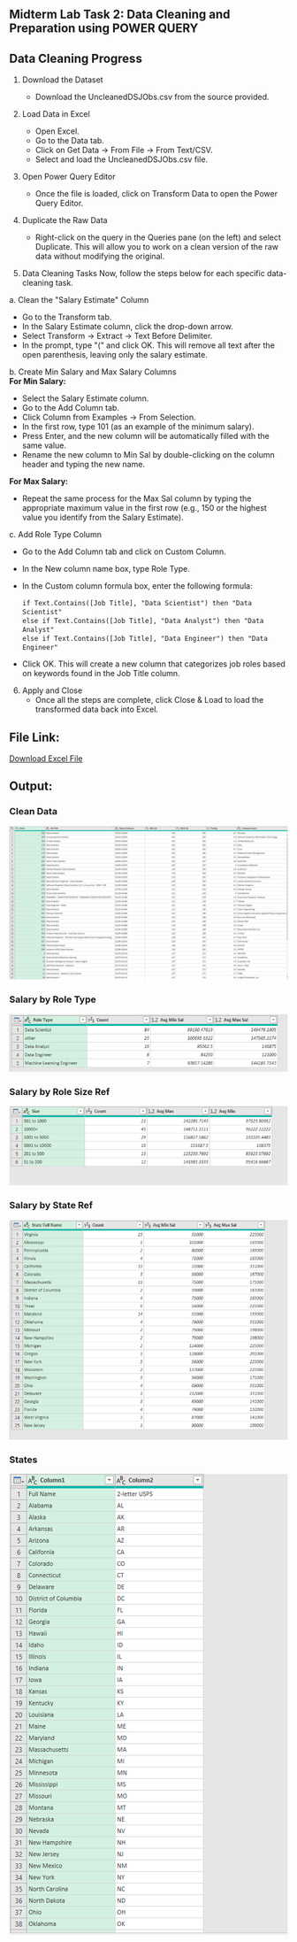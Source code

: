 ## Midterm Lab Task 2: Data Cleaning and Preparation using POWER QUERY
## Data Cleaning Progress 

1. Download the Dataset
   - Download the UncleanedDSJObs.csv from the source provided.

2. Load Data in Excel
   - Open Excel. 
   - Go to the Data tab.
   - Click on Get Data → From File → From Text/CSV.
   - Select and load the UncleanedDSJObs.csv file.

3. Open Power Query Editor
   - Once the file is loaded, click on Transform Data to open the Power Query Editor.

4. Duplicate the Raw Data
   - Right-click on the query in the Queries pane (on the left) and select Duplicate. This will allow you to work on a clean version of the raw data without modifying the original.

5. Data Cleaning Tasks
   Now, follow the steps below for each specific data-cleaning task.

a. Clean the "Salary Estimate" Column
   - Go to the Transform tab.
   - In the Salary Estimate column, click the drop-down arrow.
   - Select Transform → Extract → Text Before Delimiter. 
   - In the prompt, type "(" and click OK. This will remove all text after the open parenthesis, leaving only the salary estimate.

b. Create Min Salary and Max Salary Columns  
   **For Min Salary:**
   - Select the Salary Estimate column.
   - Go to the Add Column tab.
   - Click Column from Examples → From Selection.
   - In the first row, type 101 (as an example of the minimum salary).
   - Press Enter, and the new column will be automatically filled with the same value.
   - Rename the new column to Min Sal by double-clicking on the column header and typing the new name.

   **For Max Salary:**
   - Repeat the same process for the Max Sal column by typing the appropriate maximum value in the first row (e.g., 150 or the highest value you identify from the Salary Estimate).

c. Add Role Type Column
   - Go to the Add Column tab and click on Custom Column.
   - In the New column name box, type Role Type.
   - In the Custom column formula box, enter the following formula:

     ```powerquery
     if Text.Contains([Job Title], "Data Scientist") then "Data Scientist"
     else if Text.Contains([Job Title], "Data Analyst") then "Data Analyst"
     else if Text.Contains([Job Title], "Data Engineer") then "Data Engineer"
     ```

   - Click OK. This will create a new column that categorizes job roles based on keywords found in the Job Title column.

6. Apply and Close
   - Once all the steps are complete, click Close & Load to load the transformed data back into Excel.
  
## File Link:
[Download Excel File](https://github.com/IvanJamesjpg/EDM_PORTFOLIO/blob/main/Midterm%20Task%202/file/Ivan%20James%20C.%20Gonzales%20lab%20Task%202.xlsx)  

## Output:

### **Clean Data**
![Clean Data](https://github.com/IvanJamesjpg/EDM_PORTFOLIO/blob/main/Midterm%20Task%202/images/Clean%20data.png?raw=true)

### **Salary by Role Type**
![Salary by Role Type](https://github.com/IvanJamesjpg/EDM_PORTFOLIO/blob/main/Midterm%20Task%202/images/Salary%20by%20role%20type.png?raw=true)

### **Salary by Role Size Ref**
![Salary by Role Size](https://github.com/IvanJamesjpg/EDM_PORTFOLIO/blob/main/Midterm%20Task%202/images/Salary%20by%20role%20size%20ref.png?raw=true)

### **Salary by State Ref**
![Salary by State](https://github.com/IvanJamesjpg/EDM_PORTFOLIO/blob/main/Midterm%20Task%202/images/Salary%20by%20state%20ref.png?raw=true)

### **States**
![States](https://github.com/IvanJamesjpg/EDM_PORTFOLIO/blob/main/Midterm%20Task%202/images/States.png?raw=true)

